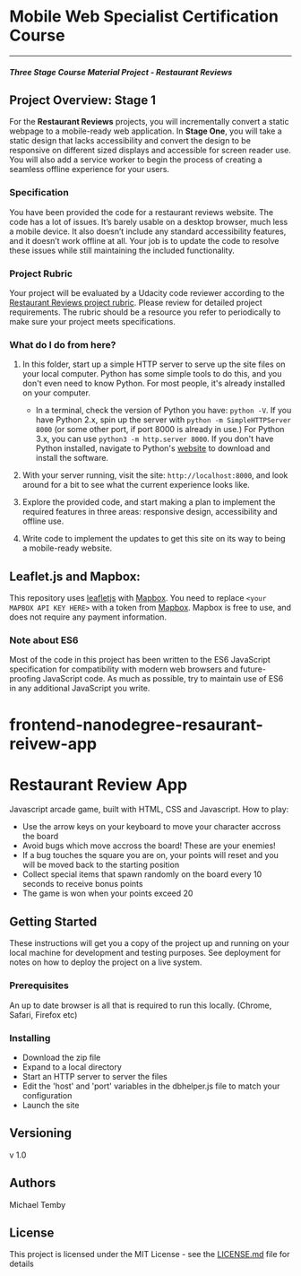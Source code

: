 # Mobile Web Specialist Certification Course
---
#### _Three Stage Course Material Project - Restaurant Reviews_

## Project Overview: Stage 1

For the **Restaurant Reviews** projects, you will incrementally convert a static webpage to a mobile-ready web application. In **Stage One**, you will take a static design that lacks accessibility and convert the design to be responsive on different sized displays and accessible for screen reader use. You will also add a service worker to begin the process of creating a seamless offline experience for your users.

### Specification

You have been provided the code for a restaurant reviews website. The code has a lot of issues. It’s barely usable on a desktop browser, much less a mobile device. It also doesn’t include any standard accessibility features, and it doesn’t work offline at all. Your job is to update the code to resolve these issues while still maintaining the included functionality.

### Project Rubric

Your project will be evaluated by a Udacity code reviewer according to the [Restaurant Reviews project rubric](https://review.udacity.com/#!/rubrics/1090/view). Please review for detailed project requirements. The rubric should be a resource you refer to periodically to make sure your project meets specifications.

### What do I do from here?

1. In this folder, start up a simple HTTP server to serve up the site files on your local computer. Python has some simple tools to do this, and you don't even need to know Python. For most people, it's already installed on your computer.

    * In a terminal, check the version of Python you have: `python -V`. If you have Python 2.x, spin up the server with `python -m SimpleHTTPServer 8000` (or some other port, if port 8000 is already in use.) For Python 3.x, you can use `python3 -m http.server 8000`. If you don't have Python installed, navigate to Python's [website](https://www.python.org/) to download and install the software.

2. With your server running, visit the site: `http://localhost:8000`, and look around for a bit to see what the current experience looks like.
3. Explore the provided code, and start making a plan to implement the required features in three areas: responsive design, accessibility and offline use.
4. Write code to implement the updates to get this site on its way to being a mobile-ready website.

## Leaflet.js and Mapbox:

This repository uses [leafletjs](https://leafletjs.com/) with [Mapbox](https://www.mapbox.com/). You need to replace `<your MAPBOX API KEY HERE>` with a token from [Mapbox](https://www.mapbox.com/). Mapbox is free to use, and does not require any payment information.

### Note about ES6

Most of the code in this project has been written to the ES6 JavaScript specification for compatibility with modern web browsers and future-proofing JavaScript code. As much as possible, try to maintain use of ES6 in any additional JavaScript you write.

frontend-nanodegree-resaurant-reivew-app
===============================

# Restaurant Review App

Javascript arcade game, built with HTML, CSS and Javascript. 
How to play:
* Use the arrow keys on your keyboard to move your character accross the board
* Avoid bugs which move accross the board! These are your enemies!
* If a bug touches the square you are on, your points will reset and you will be moved back to the starting position
* Collect special items that spawn randomly on the board every 10 seconds to receive bonus points
* The game is won when your points exceed 20

## Getting Started

These instructions will get you a copy of the project up and running on your local machine for development and testing purposes. See deployment for notes on how to deploy the project on a live system.

### Prerequisites

An up to date browser is all that is required to run this locally. (Chrome, Safari, Firefox etc)


### Installing

* Download the zip file
* Expand to a local directory
* Start an HTTP server to server the files
* Edit the 'host' and 'port' variables in the dbhelper.js file to match your configuration
* Launch the site

## Versioning

v 1.0

## Authors

Michael Temby


## License

This project is licensed under the MIT License - see the [LICENSE.md](LICENSE.md) file for details



